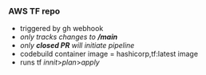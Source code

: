 ### **AWS TF repo**

- triggered by gh webhook
- _only tracks changes to **/main**_
- _only **closed PR** will initiate pipeline_
- codebuild container image = hashicorp,tf:latest image
- runs tf _innit_>_plan_>_apply_
